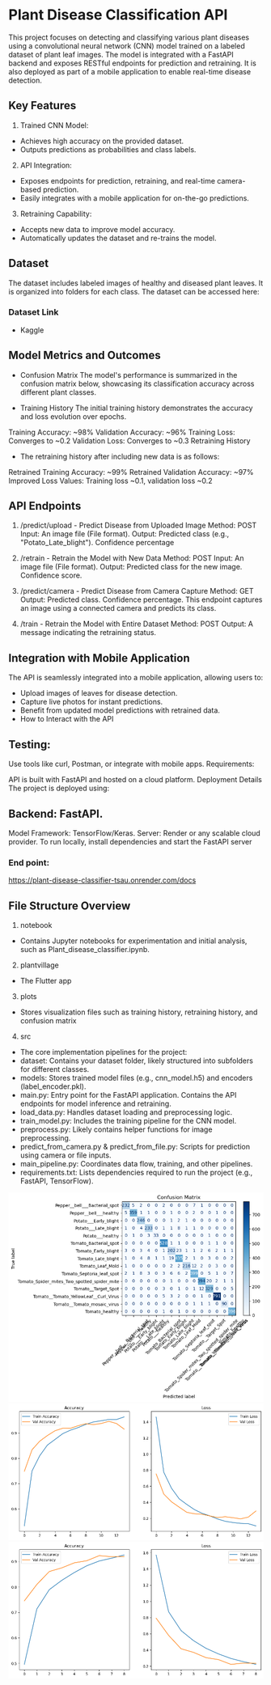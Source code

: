 # Plant Disease Classification API
This project focuses on detecting and classifying various plant diseases using a convolutional neural network (CNN) model trained on a labeled dataset of plant leaf images. The model is integrated with a FastAPI backend and exposes RESTful endpoints for prediction and retraining. It is also deployed as part of a mobile application to enable real-time disease detection.

## Key Features
1. Trained CNN Model:

- Achieves high accuracy on the provided dataset.
- Outputs predictions as probabilities and class labels.

2. API Integration:

- Exposes endpoints for prediction, retraining, and real-time camera-based prediction.
- Easily integrates with a mobile application for on-the-go predictions.

3. Retraining Capability:

- Accepts new data to improve model accuracy.
- Automatically updates the dataset and re-trains the model.

## Dataset
The dataset includes labeled images of healthy and diseased plant leaves. It is organized into folders for each class. The dataset can be accessed here:

### Dataset Link
- Kaggle

## Model Metrics and Outcomes
- Confusion Matrix
The model's performance is summarized in the confusion matrix below, showcasing its classification accuracy across different plant classes.


- Training History
The initial training history demonstrates the accuracy and loss evolution over epochs.


Training Accuracy: ~98%
Validation Accuracy: ~96%
Training Loss: Converges to ~0.2
Validation Loss: Converges to ~0.3
Retraining History

- The retraining history after including new data is as follows:


Retrained Training Accuracy: ~99%
Retrained Validation Accuracy: ~97%
Improved Loss Values: Training loss ~0.1, validation loss ~0.2

## API Endpoints

1. /predict/upload - Predict Disease from Uploaded Image
Method: POST
Input: An image file (File format).
Output:
Predicted class (e.g., "Potato_Late_blight").
Confidence percentage

2. /retrain - Retrain the Model with New Data
Method: POST
Input: An image file (File format).
Output:
Predicted class for the new image.
Confidence score.

3. /predict/camera - Predict Disease from Camera Capture
Method: GET
Output:
Predicted class.
Confidence percentage.
This endpoint captures an image using a connected camera and predicts its class.

4. /train - Retrain the Model with Entire Dataset
Method: POST
Output: A message indicating the retraining status.


## Integration with Mobile Application
The API is seamlessly integrated into a mobile application, allowing users to:

- Upload images of leaves for disease detection.
- Capture live photos for instant predictions.
- Benefit from updated model predictions with retrained data.
- How to Interact with the API

## Testing:

Use tools like curl, Postman, or integrate with mobile apps.
Requirements:

API is built with FastAPI and hosted on a cloud platform.
Deployment Details
The project is deployed using:

## Backend: FastAPI.
Model Framework: TensorFlow/Keras.
Server: Render or any scalable cloud provider.
To run locally, install dependencies and start the FastAPI server

### End point:
https://plant-disease-classifier-tsau.onrender.com/docs


## File Structure Overview
1. notebook
- Contains Jupyter notebooks for experimentation and initial analysis, such as Plant_disease_classifier.ipynb.
2. plantvillage
- The Flutter app
3. plots
- Stores visualization files such as training history, retraining history, and confusion matrix
4. src
- The core implementation pipelines for the project:
- dataset: Contains your dataset folder, likely structured into subfolders for different classes.
- models: Stores trained model files (e.g., cnn_model.h5) and encoders (label_encoder.pkl).
- main.py: Entry point for the FastAPI application. Contains the API endpoints for model inference and retraining.
- load_data.py: Handles dataset loading and preprocessing logic.
- train_model.py: Includes the training pipeline for the CNN model.
- preprocess.py: Likely contains helper functions for image preprocessing.
- predict_from_camera.py & predict_from_file.py: Scripts for prediction using camera or file inputs.
- main_pipeline.py: Coordinates data flow, training, and other pipelines.
- requirements.txt: Lists dependencies required to run the project (e.g., FastAPI, TensorFlow).

![Confusion Matrix](./plots/plant_coff_max.png)
![Training History](./plots/plant_train_hist.png)
![Retraining History](./plots/plant_retrain_hist.png)